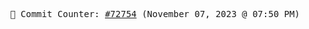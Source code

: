 <p align="center">
    <samp>
        📮 Commit Counter: <a href="https://github.com/Javascript-void0/Javascript-void0/commits/main">#72754</a> (November 07, 2023 @ 07:50 PM)
    </samp>
</p>